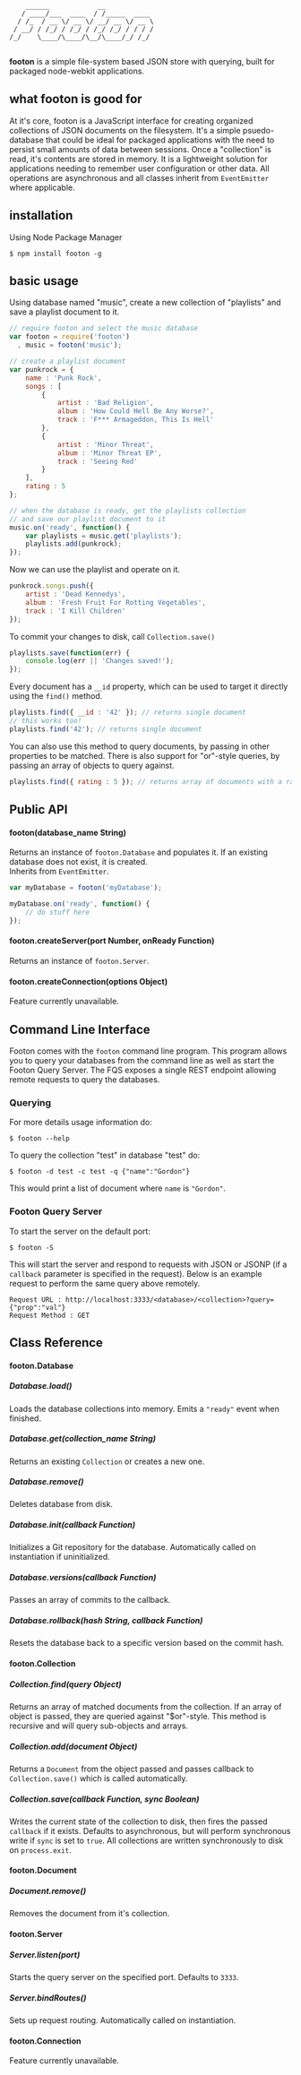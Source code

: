 ```
    ______            __            
   / ____/___  ____  / /_____  ____ 
  / /_  / __ \/ __ \/ __/ __ \/ __ \
 / __/ / /_/ / /_/ / /_/ /_/ / / / /
/_/    \____/\____/\__/\____/_/ /_/ 
                                    
```

**footon** is a simple file-system based JSON store with querying, built for packaged node-webkit applications.

## what footon is good for

At it's core, footon is a JavaScript interface for creating organized collections of JSON documents 
on the filesystem. It's a simple psuedo-database that could be ideal for packaged applications with 
the need to persist small amounts of data between sessions. Once a "collection" is read, it's 
contents are stored in memory. It is a lightweight solution for applications needing to remember user 
configuration or other data. All operations are asynchronous and all classes inherit from `EventEmitter` 
where applicable.

## installation

Using Node Package Manager

```
$ npm install footon -g
```

## basic usage

Using database named "music", create a new collection of "playlists" and save a playlist document to it.

```javascript
// require footon and select the music database
var footon = require('footon')
  , music = footon('music');

// create a playlist document
var punkrock = {
	name : 'Punk Rock',
	songs : [
		{ 
			artist : 'Bad Religion', 
			album : 'How Could Hell Be Any Worse?', 
			track : 'F*** Armageddon, This Is Hell' 
		},
		{
			artist : 'Minor Threat', 
			album : 'Minor Threat EP', 
			track : 'Seeing Red'
		}
	],
	rating : 5
};

// when the database is ready, get the playlists collection
// and save our playlist document to it
music.on('ready', function() {
	var playlists = music.get('playlists');
	playlists.add(punkrock);
});


```

Now we can use the playlist and operate on it.

```javascript
punkrock.songs.push({
	artist : 'Dead Kennedys', 
	album : 'Fresh Fruit For Rotting Vegetables', 
	track : 'I Kill Children'
});
```

To commit your changes to disk, call `Collection.save()`

```javascript
playlists.save(function(err) {
	console.log(err || 'Changes saved!');
});
```

Every document has a `__id` property, which can be used to target it directly using the `find()` 
method.

```javascript
playlists.find({ __id : '42' }); // returns single document
// this works too!
playlists.find('42'); // returns single document
```

You can also use this method to query documents, by passing in other properties to be matched.
There is also support for "or"-style queries, by passing an array of objects to query against.

```javascript
playlists.find({ rating : 5 }); // returns array of documents with a rating of 5
```

## Public API

#### footon(database_name String)

Returns an instance of `footon.Database` and populates it. If an existing database does not exist, it is created.  
Inherits from `EventEmitter`.

```javascript
var myDatabase = footon('myDatabase');

myDatabase.on('ready', function() {
	// do stuff here
});
```

#### footon.createServer(port Number, onReady Function)

Returns an instance of `footon.Server`.

#### footon.createConnection(options Object)

Feature currently unavailable.

## Command Line Interface

Footon comes with the `footon` command line program. This program allows you to query your databases from the command line as well as start the Footon Query Server. The FQS exposes a single REST endpoint allowing remote requests to query the databases.

### Querying 

For more details usage information do:

	$ footon --help

To query the collection "test" in database "test" do:

	$ footon -d test -c test -q {"name":"Gordon"}

This would print a list of document where `name` is `"Gordon"`.

### Footon Query Server

To start the server on the default port:

	$ footon -S

This will start the server and respond to requests with JSON or JSONP (if a `callback` parameter is specified in the request). Below is an example request to perform the same query above remotely.

	Request URL : http://localhost:3333/<database>/<collection>?query={"prop":"val"}
	Request Method : GET

## Class Reference

#### footon.Database

##### Database.load()

Loads the database collections into memory. Emits a `"ready"` event when finished.

##### Database.get(collection_name String)

Returns an existing `Collection` or creates a new one.

##### Database.remove()

Deletes database from disk.

##### Database.init(callback Function)

Initializes a Git repository for the database. Automatically called on instantiation if uninitialized.

##### Database.versions(callback Function)

Passes an array of commits to the callback.

##### Database.rollback(hash String, callback Function)

Resets the database back to a specific version based on the commit hash.

#### footon.Collection

##### Collection.find(query Object)

Returns an array of matched documents from the collection. If an array of object is passed, they are queried against "$or"-style. This method is recursive and will query sub-objects and arrays.

##### Collection.add(document Object)

Returns a `Document` from the object passed and passes callback to `Collection.save()` which is called automatically.

##### Collection.save(callback Function, sync Boolean)

Writes the current state of the collection to disk, then fires the passed `callback` if it exists. Defaults to asynchronous, but will perform synchronous write if `sync` is set to `true`. All collections are written synchronously to disk on `process.exit`.

#### footon.Document

##### Document.remove()

Removes the document from it's collection.

#### footon.Server

##### Server.listen(port)

Starts the query server on the specified port. Defaults to `3333`.

##### Server.bindRoutes()

Sets up request routing. Automatically called on instantiation.

#### footon.Connection

Feature currently unavailable.
